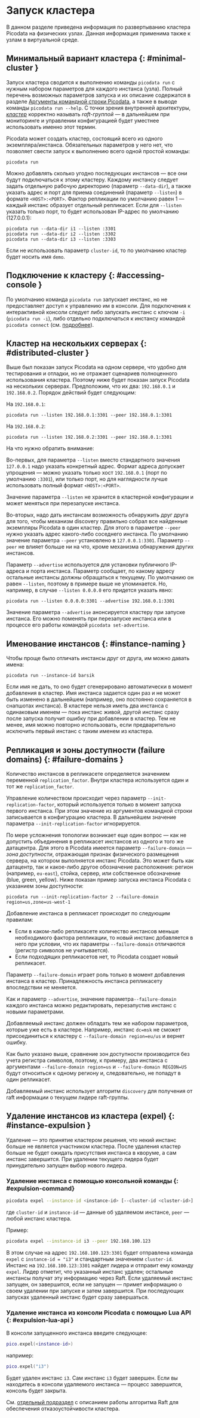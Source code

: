 # Запуск кластера

В данном разделе приведена информация по развертыванию кластера Picodata
на физических узлах. Данная информация применима также к узлам в
виртуальной среде.


## Минимальный вариант кластера {: #minimal-cluster }

Запуск кластера сводится к выполнению команды `picodata run` с нужным
набором параметров для каждого инстанса (узла). Полный перечень
возможных параметров запуска и их описание содержатся в разделе
[Аргументы командной строки Picodata](../reference/cli.md), а также в выводе команды
`picodata run --help`. С точки зрения внутренней архитектуры, [_кластер_](../overview/glossary.md#cluster)
  корректно называть _raft-группой_ — в дальнейшем при мониторинге и
управлении конфигурацией будет уместнее использовать именно этот термин.

Picodata может создать кластер, состоящий всего из одного
экземпляра/инстанса. Обязательных параметров у него нет, что позволяет
свести запуск к выполнению всего одной простой команды:

```
picodata run
```

Можно добавлять сколько угодно последующих инcтансов — все они будут
подключаться к этому кластеру. Каждому инстансу следует задать отдельную
рабочую директорию (параметр `--data-dir`), а также указать адрес и порт
для приема соединений (параметр `--listen`) в формате `<HOST>:<PORT>`.
Фактор репликации по умолчанию равен 1 — каждый инстанс образует
отдельный репликасет. Если для `--listen` указать только порт, то будет
использован IP-адрес по умолчанию (127.0.0.1):

```
picodata run --data-dir i1 --listen :3301
picodata run --data-dir i2 --listen :3302
picodata run --data-dir i3 --listen :3303
```

Если не использовать параметр `cluster-id`, то по умолчанию кластер будет носить имя `demo`.

## Подключение к кластеру {: #accessing-console }

По умолчанию команда `picodata run` запускает инстанс, но не
предоставляет доступ к управлению им в консоли. Для подключения к
интерактивной консоли следует либо запускать инстанс с ключом `-i`
(`picodata run -i`), либо отдельно подключаться к инстансу командой
`picodata connect` (см. [подробнее](../reference/cli.md#connect-command)).

## Кластер на нескольких серверах {: #distributed-cluster }

Выше был показан запуск Picodata на одном сервере, что удобно для
тестирования и отладки, но не отражает сценариев полноценного
использования кластера. Поэтому ниже будет показан запуск Picodata на
нескольких серверах. Предположим, что их два: `192.168.0.1` и
`192.168.0.2`. Порядок действий будет следующим:

На `192.168.0.1`:
```shell
picodata run --listen 192.168.0.1:3301 --peer 192.168.0.1:3301
```

На `192.168.0.2`:
```shell
picodata run --listen 192.168.0.2:3301 --peer 192.168.0.1:3301
```

На что нужно обратить внимание:

Во-первых, для параметра `--listen` вместо стандартного значения `127.0.0.1` надо указать конкретный адрес. Формат адреса допускает упрощения — можно указать только хост `192.168.0.1` (порт по умолчанию `:3301`), или только порт, но для наглядности лучше использовать полный формат `<HOST>:<PORT>`.

Значение параметра `--listen` не хранится в кластерной конфигурации и может меняться при перезапуске инстанса.

Во-вторых, надо дать инстансам возможность обнаружить друг друга для того, чтобы механизм discovery правильно собрал все найденные экземпляры Picodata в один кластер. Для этого в параметре `--peer` нужно указать адрес какого-либо соседнего инстанса. По умолчанию значение параметра `--peer` установлено в `127.0.0.1:3301`. Параметр `--peer` не влияет больше ни на что, кроме механизма обнаружения других инстансов.

Параметр `--advertise` используется для установки публичного IP-адреса и порта инстанса. Параметр сообщает, по какому адресу остальные инстансы должны обращаться к текущему. По умолчанию он равен `--listen`, поэтому в примере выше не упоминается. Но, например, в случае `--listen 0.0.0.0` его придется указать явно:

```shell
picodata run --listen 0.0.0.0:3301 --advertise 192.168.0.1:3301
```

Значение параметра `--advertise` анонсируется кластеру при запуске инстанса. Его можно поменять при перезапуске инстанса или в процессе его работы командой `picodata set-advertise`.

## Именование инстансов {: #instance-naming }

Чтобы проще было отличать инстансы друг от друга, им можно давать имена:

```
picodata run --instance-id barsik
```

Если имя не дать, то оно будет сгенерировано автоматически в момент добавления в кластер. Имя инстанса задается один раз и не может быть изменено в дальнейшем (например, оно постоянно сохраняется в снапшотах инстанса). В кластере нельзя иметь два инстанса с одинаковым именем — пока инстанс живой, другой инстанс сразу после запуска получит ошибку при добавлении в кластер. Тем не менее, имя можно повторно использовать, если предварительно исключить первый инстанс с таким именем из кластера. <!-- Это делается командой `picodata expel barsik`. -->

<!--
## Группы и роли

До сих пор рассматриваемый кластер был гомогенным. Все инстансы были одинаковы по функциональности — хранили данные, обрабатывали запросы. В промышленной эксплуатации эти роли почти всегда требуется разделять, чтобы эффективнее использовать ресурсы оборудования. Под хранение выделяются серверы с большим объемом памяти, для обработки запросов это не требуется.

В Picodata для этих целей служит понятие групп инстансов. Принадлежность инстанса той или иной группе задается при добавлении в кластер параметром `--group` и впоследствии не может быть изменена. По умолчанию кластер состоит из одной группы "common".

Функциональность инстансов определяется набором ролей. На данный момент существует две роли:

- storage — позволяет хранить шардированные данные на инстансе.
- router — реализует логику доступа к шардированным данным.

По умолчанию инстанс исполняет обе роли одновременно, но его можно ограничить явным указанием одной из них:

```
picodata run --role storage
picodata run --role router
```

Важно то, что обе эти роли относятся только к шардированию. Так, отключение роли storage ничем не мешает хранить данные локально.

Также инстанс можно запустить без ролей вовсе, в результате чего он будет функционировать исключительно как не-шардированное локальное хранилище:

```
picodata run --no-role
```

Все инстансы в группе имеют одинаковый набор ролей и одинаковый фактор репликации.
-->


## Репликация и зоны доступности (failure domains) {: #failure-domains }

Количество инстансов в репликасете определяется значением переменной `replication_factor`. Внутри <!-- группы инстансов --> кластера используется один и тот же `replication_factor`.

Управление количеством происходит через параметр `--init-replication-factor`, который используется только в момент <!-- создания группы (добавления первого инстанса) --> запуска первого инстанса. При этом значение из аргументов командной строки записывается в конфигурацию кластера. В дальнейшем значение параметра `--init-replication-factor` игнорируется.

<!-- Отредактировать фактор репликации, сохраненный в конфигурации кластера, можно командой `picodata set-replication-factor`. Редактирование конфигурации сказывается только на вновь добавляемых инстансах, но не затрагивает уже работающие. -->

По мере усложнения топологии возникает еще один вопрос — как не допустить объединения в репликасет инстансов из одного и того же датацентра. Для этого в Picodata имеется параметр `--failure-domain` — _зона доступности_, отражающая признак физического размещения сервера, на котором выполняется инстанс Picodata. Это может быть как датацентр, так и какое-либо другое обозначение расположения: регион (например, `eu-east`), стойка, сервер, или собственное обозначение (blue, green, yellow). Ниже показан пример запуска инстанса Picodata с указанием зоны доступности:

```
picodata run --init-replication-factor 2 --failure-domain region=us,zone=us-west-1
```

Добавление инстанса в репликасет происходит по следующим правилам:

- Если в каком-либо репликасете количество инстансов меньше необходимого фактора репликации, то новый инстанс добавляется в него при условии, что их параметры `--failure-domain` отличаются (регистр символов не учитывается).
- Если подходящих репликасетов нет, то Picodata создает новый репликасет.

Параметр `--failure-domain` играет роль только в момент добавления инстанса в кластер. Принадлежность инстанса репликасету впоследствии не меняется.

Как и параметр `--advertise`, значение параметра`--failure-domain` каждого инстанса можно редактировать, перезапустив инстанс с новыми параметрами.

Добавляемый инстанс должен обладать тем же набором параметров, которые уже есть в кластере. Например, инстанс `dc=msk` не сможет присоединиться к кластеру с `--failure-domain region=eu/us` и вернет ошибку.

Как было указано выше, сравнение зон доступности производится без учета
регистра символов, поэтому, к примеру, два инстанса с аргументами
`--failure-domain region=us` и `--failure-domain REGION=US` будут относиться
к одному региону и, следовательно, не попадут в один репликасет.

Добавляемый инстанс использует алгоритм `discovery` для получения от raft информации о текущем лидере raft-группы.
<!-- исключения описаны ниже -->

<!--
## Кейс: два датацентра по две реплики

Picodata старается не объединять в один репликасет инстансы, у которых совпадает хотя бы один домен. Но иногда это все же необходимо. Чтобы ограничить Picodata в бесконечном создании репликасетов, можно воспользоваться флагом `--max-replicaset-count` (по умолчанию `inf`).

Как и `--init-replication-factor`, параметр `--max-replicaset-count` может быть разным для разных групп.

Как и другие параметры, `--max-replicaset-count` редактируется в любой момент:

- При добавлении нового инстанса
- В процессе его работы командой `picodata set-max-replicaset-count`

Важно учитывать, что параметр `--max-replicaset-count` нельзя сделать меньше существующего количества репликасетов.

## Файлы конфигурации

Существует три способа передать Picodata параметры конфигурации. Они приведены ниже в порядке возрастания приоритета:

1. Файл конфигурации (yaml / toml)
2. Переменные окружения `PICODATA_<PARAM>=<VALUE>`
3. Аргументы командной строки `--param value`

Мы перечислили достаточно много разнообразных параметров, некоторые из которых делают команду запуска достаточно длинной. Вместо отдельных команд можно использовать файл конифгурации. Пример:

<h5 a><strong><code>storage.toml</code></strong></h5>

```toml
group = "storages"
max-replicaset-count = 30
replication-factor = 4
roles = ["storage"]
```

<h5 a><strong><code>storage.toml</code></strong></h5>

```toml
group = "routers"
roles = ["router"]
```

Пример запуска кластера Picodata c использованием файла конфигурации:

```
picodata run --cfg storage.toml --listen :3301
picodata run --cfg router.toml --listen :3302
```
-->

## Удаление инстансов из кластера (expel) {: #instance-expulsion }

Удаление — это принятие кластером решения, что некий инстанс больше не является участником кластера. После удаления кластер больше не будет ожидать присутствия инстанса в кворуме, а сам инстанс завершится. При удалении текущего лидера будет принудительно запущен выбор нового лидера.

### Удаление инстанса с помощью консольной команды {: #expulsion-command}

```bash
picodata expel --instance-id <instance-id> [--cluster-id <cluster-id>] [--peer <peer>]
```

где `cluster-id` и `instance-id` — данные об удаляемом инстансе, `peer` — любой инстанс кластера.

Пример:

```bash
picodata expel --instance-id i3 --peer 192.168.100.123
```

В этом случае на адрес `192.168.100.123:3301` будет отправлена команда `expel` с `instance-id = "i3"` и стандартным значением `cluster-id`. Инстанс на `192.168.100.123:3301` найдет лидера и отправит ему команду `expel`. Лидер отметит, что указанный инстанс удален; остальные инстансы получат эту информацию через Raft. Если удаляемый инстанс запущен, он завершится, если не запущен — примет информацию о своем удалении при запуске и затем завершится. При последующих запусках удаленный инстанс будет сразу завершаться.

### Удаление инстанса из консоли Picodata с помощью Lua API {: #expulsion-lua-api }

В консоли запущенного инстанса введите следующее:

```lua
pico.expel(<instance-id>)
```

например:

```lua
pico.expel("i3")
```

Будет удален инстанс `i3`. Сам инстанс `i3` будет завершен. Если вы находитесь в консоли удаляемого инстанса — процесс завершится, консоль будет закрыта.


См. [отдельный подраздел](../architecture/raft_failover.md) с описанием работы алгоритма Raft для обеспечения отказоустойчивости кластера.
